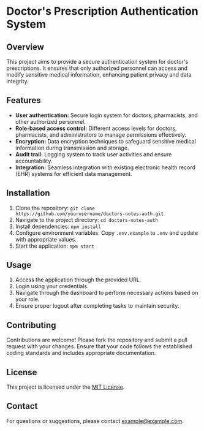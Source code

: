 # Doctor's Prescription Authentication System

## Overview

This project aims to provide a secure authentication system for doctor's prescriptions. It ensures that only authorized personnel can access and modify sensitive medical information, enhancing patient privacy and data integrity.

## Features

- **User authentication:** Secure login system for doctors, pharmacists, and other authorized personnel.
- **Role-based access control:** Different access levels for doctors, pharmacists, and administrators to manage permissions effectively.
- **Encryption:** Data encryption techniques to safeguard sensitive medical information during transmission and storage.
- **Audit trail:** Logging system to track user activities and ensure accountability.
- **Integration:** Seamless integration with existing electronic health record (EHR) systems for efficient data management.

## Installation

1. Clone the repository: `git clone https://github.com/yourusername/doctors-notes-auth.git`
2. Navigate to the project directory: `cd doctors-notes-auth`
3. Install dependencies: `npm install`
4. Configure environment variables: Copy `.env.example` to `.env` and update with appropriate values.
5. Start the application: `npm start`

## Usage

1. Access the application through the provided URL.
2. Login using your credentials.
3. Navigate through the dashboard to perform necessary actions based on your role.
4. Ensure proper logout after completing tasks to maintain security.

## Contributing

Contributions are welcome! Please fork the repository and submit a pull request with your changes. Ensure that your code follows the established coding standards and includes appropriate documentation.

## License

This project is licensed under the [MIT License](LICENSE).

## Contact

For questions or suggestions, please contact [example@example.com](mailto:example@example.com).
